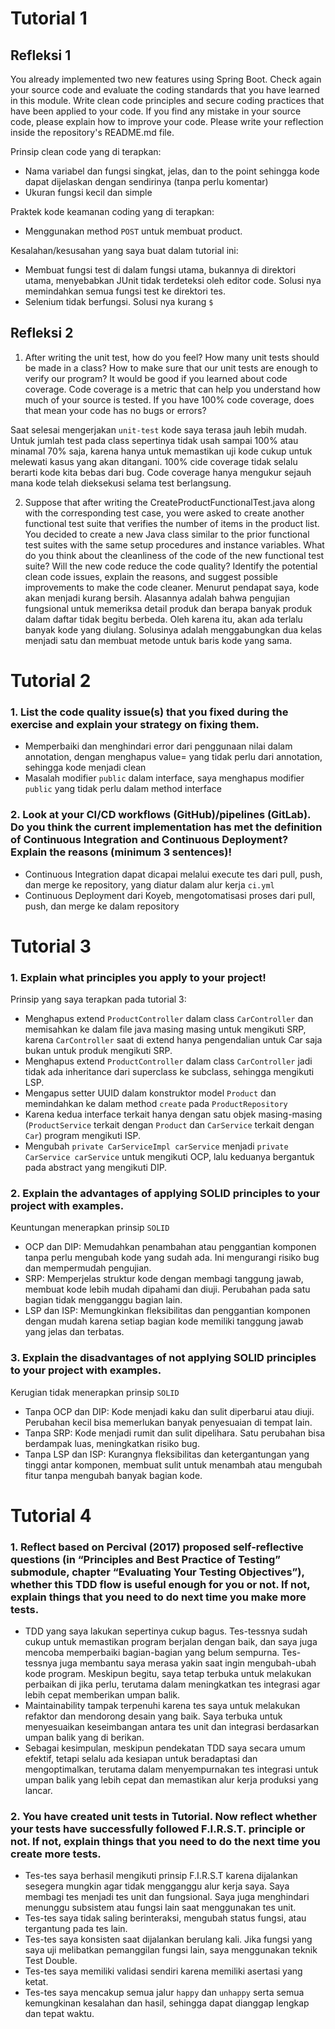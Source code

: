 # Tutorial 1

## Refleksi 1

You already implemented two new features using Spring Boot. Check again your source code and evaluate the coding standards that you have learned in this module. Write clean code principles and secure coding practices that have been applied to your code. If you find any mistake in your source code, please explain how to improve your code. Please write your reflection inside the repository's README.md file.

Prinsip clean code yang di terapkan:
- Nama variabel dan fungsi singkat, jelas, dan to the point sehingga kode dapat dijelaskan dengan sendirinya (tanpa perlu komentar)
- Ukuran fungsi kecil dan simple

Praktek kode keamanan coding yang di terapkan:
- Menggunakan method ```POST``` untuk membuat product.

Kesalahan/kesusahan yang saya buat dalam tutorial ini:
- Membuat fungsi test di dalam fungsi utama, bukannya di direktori utama, menyebabkan JUnit tidak terdeteksi oleh editor code. Solusi nya memindahkan semua fungsi test ke direktori tes.
- Selenium tidak berfungsi. Solusi nya kurang ```$```

## Refleksi 2
1. After writing the unit test, how do you feel? How many unit tests should be made in a class? How to make sure that our unit tests are enough to verify our program? It would be good if you learned about code coverage. Code coverage is a metric that can help you understand how much of your source is tested. If you have 100% code coverage, does that mean your code has no bugs or errors?

Saat selesai mengerjakan ```unit-test``` kode saya terasa jauh lebih mudah. Untuk jumlah test pada class sepertinya tidak usah sampai 100% atau minamal 70% saja, karena hanya untuk memastikan uji kode cukup untuk melewati kasus yang akan ditangani. 100% cide coverage tidak selalu berarti kode kita bebas dari bug. Code coverage hanya mengukur sejauh mana kode telah dieksekusi selama test berlangsung.

2. Suppose that after writing the CreateProductFunctionalTest.java along with the corresponding test case, you were asked to create another functional test suite that verifies the number of items in the product list. You decided to create a new Java class similar to the prior functional test suites with the same setup procedures and instance variables. What do you think about the cleanliness of the code of the new functional test suite? Will the new code reduce the code quality? Identify the potential clean code issues, explain the reasons, and suggest possible improvements to make the code cleaner.
Menurut pendapat saya, kode akan menjadi kurang bersih. Alasannya adalah bahwa pengujian fungsional untuk memeriksa detail produk dan berapa banyak produk dalam daftar tidak begitu berbeda. Oleh karena itu, akan ada terlalu banyak kode yang diulang. Solusinya adalah menggabungkan dua kelas menjadi satu dan membuat metode untuk baris kode yang sama.


# Tutorial 2

### 1. List the code quality issue(s) that you fixed during the exercise and explain your strategy on fixing them.
    
- Memperbaiki dan menghindari error dari penggunaan nilai dalam annotation, dengan menghapus value= yang tidak perlu dari annotation, sehingga kode menjadi clean
- Masalah modifier ``public`` dalam interface, saya menghapus modifier `public` yang tidak perlu dalam method interface

### 2. Look at your CI/CD workflows (GitHub)/pipelines (GitLab). Do you think the current implementation has met the definition of Continuous Integration and Continuous Deployment? Explain the reasons (minimum 3 sentences)!

- Continuous Integration dapat dicapai melalui execute tes dari pull, push, dan merge ke repository, yang diatur dalam alur kerja `ci.yml`
- Continuous Deployment dari Koyeb, mengotomatisasi proses dari pull, push, dan merge ke dalam repository


# Tutorial 3

### 1. Explain what principles you apply to your project!
Prinsip yang saya terapkan pada tutorial 3:

- Menghapus extend `ProductController` dalam class `CarController` dan memisahkan ke dalam file java masing masing untuk mengikuti SRP, karena `CarController` saat di extend hanya pengendalian untuk Car saja bukan untuk produk mengikuti SRP.
- Menghapus extend `ProductController` dalam class `CarController` jadi tidak ada inheritance dari superclass ke subclass, sehingga mengikuti LSP.
- Mengapus setter UUID dalam konstruktor model `Product` dan memindahkan ke dalam method `create` pada `ProductRepository`
- Karena kedua interface terkait hanya dengan satu objek masing-masing (`ProductService` terkait dengan `Product` dan `CarService` terkait dengan `Car`) program mengikuti ISP.
- Mengubah `private CarServiceImpl carService` menjadi `private CarService carService` untuk mengikuti OCP, lalu keduanya bergantuk pada abstract yang mengikuti DIP.

### 2. Explain the advantages of applying SOLID principles to your project with examples.
Keuntungan menerapkan prinsip `SOLID`
- OCP dan DIP: Memudahkan penambahan atau penggantian komponen tanpa perlu mengubah kode yang sudah ada. Ini mengurangi risiko bug dan mempermudah pengujian.
- SRP: Memperjelas struktur kode dengan membagi tanggung jawab, membuat kode lebih mudah dipahami dan diuji. Perubahan pada satu bagian tidak mengganggu bagian lain.
- LSP dan ISP: Memungkinkan fleksibilitas dan penggantian komponen dengan mudah karena setiap bagian kode memiliki tanggung jawab yang jelas dan terbatas.

### 3. Explain the disadvantages of not applying SOLID principles to your project with examples.
Kerugian tidak menerapkan prinsip `SOLID`
- Tanpa OCP dan DIP: Kode menjadi kaku dan sulit diperbarui atau diuji. Perubahan kecil bisa memerlukan banyak penyesuaian di tempat lain.
- Tanpa SRP: Kode menjadi rumit dan sulit dipelihara. Satu perubahan bisa berdampak luas, meningkatkan risiko bug.
- Tanpa LSP dan ISP: Kurangnya fleksibilitas dan ketergantungan yang tinggi antar komponen, membuat sulit untuk menambah atau mengubah fitur tanpa mengubah banyak bagian kode.


# Tutorial 4

### 1. Reflect based on Percival (2017) proposed self-reflective questions (in “Principles and Best Practice of Testing” submodule, chapter “Evaluating Your Testing Objectives”), whether this TDD flow is useful enough for you or not. If not, explain things that you need to do next time you make more tests.
- TDD yang saya lakukan sepertinya cukup bagus. Tes-tessnya sudah cukup untuk memastikan program berjalan dengan baik, dan saya juga mencoba memperbaiki bagian-bagian yang belum sempurna. Tes-tessnya juga membantu saya merasa yakin saat ingin mengubah-ubah kode program. Meskipun begitu, saya tetap terbuka untuk melakukan perbaikan di jika perlu, terutama dalam meningkatkan tes integrasi agar lebih cepat memberikan umpan balik.
- Maintainability tampak terpenuhi karena tes saya untuk melakukan refaktor dan mendorong desain yang baik. Saya terbuka untuk menyesuaikan keseimbangan antara tes unit dan integrasi berdasarkan umpan balik yang di berikan.
- Sebagai kesimpulan, meskipun pendekatan TDD saya secara umum efektif, tetapi selalu ada kesiapan untuk beradaptasi dan mengoptimalkan, terutama dalam menyempurnakan tes integrasi untuk umpan balik yang lebih cepat dan memastikan alur kerja produksi yang lancar.

### 2. You have created unit tests in Tutorial. Now reflect whether your tests have successfully followed F.I.R.S.T. principle or not. If not, explain things that you need to do the next time you create more tests.
- Tes-tes saya berhasil mengikuti prinsip F.I.R.S.T karena dijalankan sesegera mungkin agar tidak mengganggu alur kerja saya. Saya membagi tes menjadi tes unit dan fungsional. Saya juga menghindari menunggu subsistem atau fungsi lain saat menggunakan tes unit. 
- Tes-tes saya tidak saling berinteraksi, mengubah status fungsi, atau tergantung pada tes lain. 
- Tes-tes saya konsisten saat dijalankan berulang kali. Jika fungsi yang saya uji melibatkan pemanggilan fungsi lain, saya menggunakan teknik Test Double. 
- Tes-tes saya memiliki validasi sendiri karena memiliki asertasi yang ketat. 
- Tes-tes saya mencakup semua jalur `happy` dan `unhappy` serta semua kemungkinan kesalahan dan hasil, sehingga dapat dianggap lengkap dan tepat waktu.

